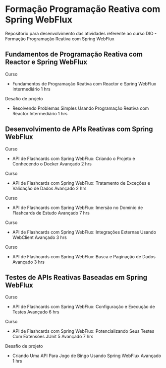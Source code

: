 # Formação Programação Reativa com Spring WebFlux
Repositorio para desenvolvimento das atividades referente ao curso DIO - Formação Programação Reativa com Spring WebFlux

## Fundamentos de Programação Reativa com Reactor e Spring WebFlux

Curso
- Fundamentos de Programação Reativa com Reactor e Spring WebFlux
Intermediário
1 hrs

Desafio de projeto
- Resolvendo Problemas Simples Usando Programação Reativa com Reactor
Intermediário
1 hrs

## Desenvolvimento de APIs Reativas com Spring WebFlux

Curso
- API de Flashcards com Spring WebFlux: Criando o Projeto e Conhecendo o Docker
Avançado
2 hrs

Curso
- API de Flashcards com Spring WebFlux: Tratamento de Exceções e Validação de Dados
Avançado
2 hrs

Curso
- API de Flashcards com Spring WebFlux: Imersão no Domínio de Flashcards de Estudo
Avançado
7 hrs

Curso
- API de Flashcards com Spring WebFlux: Integrações Externas Usando WebClient
Avançado
3 hrs

Curso
- API de Flashcards com Spring WebFlux: Busca e Paginação de Dados
Avançado
3 hrs

## Testes de APIs Reativas Baseadas em Spring WebFlux

Curso
- API de Flashcards com Spring WebFlux: Configuração e Execução de Testes
Avançado
6 hrs

Curso
- API de Flashcards com Spring WebFlux: Potencializando Seus Testes Com Extensões JUnit 5
Avançado
7 hrs

Desafio de projeto
- Criando Uma API Para Jogo de Bingo Usando Spring WebFlux
Avançado
1 hrs
